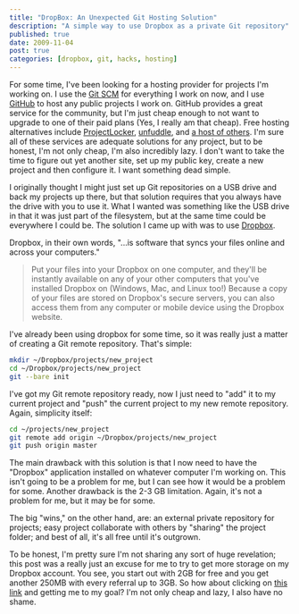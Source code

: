 ```yaml
---
title: "DropBox: An Unexpected Git Hosting Solution"
description: "A simple way to use Dropbox as a private Git repository"
published: true
date: 2009-11-04
post: true
categories: [dropbox, git, hacks, hosting]
---
```


For some time, I've been looking for a hosting provider for projects I'm working on. I use the [Git SCM](http://git-scm.com/) for everything I work on now, and I use [GitHub](http://github.com) to host any public projects I work on. GitHub provides a great service for the community, but I'm just cheap enough to not want to upgrade to one of their paid plans (Yes, I really am that cheap). Free hosting alternatives include [ProjectLocker](http://projectlocker.com), [unfuddle](http://unfuddle.com/), and [a host of others](http://git.or.cz/gitwiki/GitHosting). I'm sure all of these services are adequate solutions for any project, but to be honest, I'm not only cheap, I'm also incredibly lazy. I don't want to take the time to figure out yet another site, set up my public key, create a new project and then configure it. I want something dead simple.

I originally thought I might just set up Git repositories on a USB drive and back my projects up there, but that solution requires that you always have the drive with you to use it. What I wanted was something like the USB drive in that it was just part of the filesystem, but at the same time could be everywhere I could be. The solution I came up with was to use [Dropbox](http:://dropbox.com).

Dropbox, in their own words, "...is software that syncs your files online and across your computers."

> Put your files into your Dropbox on one computer, and they'll be instantly available on any of your other computers that you've installed Dropbox on (Windows, Mac, and Linux too!) Because a copy of your files are stored on Dropbox's secure servers, you can also access them from any computer or mobile device using the Dropbox website.

I've already been using dropbox for some time, so it was really just a matter of creating a Git remote repository. That's simple:

``` bash
mkdir ~/Dropbox/projects/new_project
cd ~/Dropbox/projects/new_project
git --bare init
```

I've got my Git remote repository ready, now I just need to "add" it to my current project and "push" the current project to my new remote repository. Again, simplicity itself:

``` bash
cd ~/projects/new_project
git remote add origin ~/Dropbox/projects/new_project
git push origin master
```

The main drawback with this solution is that I now need to have the "Dropbox" application installed on whatever computer I'm working on. This isn't going to be a problem for me, but I can see how it would be a problem for some. Another drawback is the 2-3 GB limitation. Again, it's not a problem for me, but it may be for some.

The big "wins," on the other hand, are: an external private repository for projects; easy project collaborate with others by "sharing" the project folder; and best of all, it's all free until it's outgrown.

To be honest, I'm pretty sure I'm not sharing any sort of huge revelation; this post was a really just an excuse for me to try to get more storage on my Dropbox account. You see, you start out with 2GB for free and you get another 250MB with every referral up to 3GB. So how about clicking on [this link](https://www.getdropbox.com/referrals/NTEwMDI5Njc5) and getting me to my goal? I'm not only cheap and lazy, I also have no shame.
